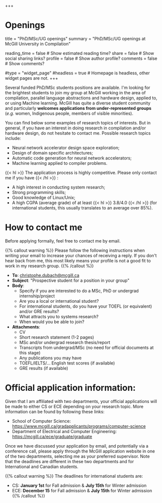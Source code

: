 +++
# Openings
title = "PhD/MSc/UG openings"
summary = "PhD/MSc/UG openings at McGill University in Compilation"

reading_time = false  # Show estimated reading time?
share = false  # Show social sharing links?
profile = false  # Show author profile?
comments = false  # Show comments?

#type = "widget_page"
#headless = true  # Homepage is headless, other widget pages are not.
+++

Several funded PhD/MSc students positions are available.
I'm looking for the brightest students to join my group at McGill working in the area of compilation, parallel language abstractions and hardware design, applied to, or using Machine learning.
McGill has quite a diverse student community and particularly **welcomes applications from under-represented groups** (_e.g._ women, Indigenous people, members of visible minorities).

You can find below some examples of research topics of interests.
But in general, if you have an interest in doing research in compilation and/or hardware design, do not hesitate to contact me. Possible research topics include:

* Neural network accelerator design space exploration;
* Design of domain specific architectures;
* Automatic code generation for neural network accelerators;
* Machine learning applied to compiler problems.


{{< hl >}} The application process is highly competitive.
Please only contact me if you have {{< /hl >}} :
* A high interest in conducting system research;
* Strong programming skills;
* Good knowledge of Linux/Unix;
* A high CGPA (average grade) of at least {{< hl >}} 3.8/4.0 {{< /hl >}} (for international students, this usually translates to an average over 85%).



# How to contact me

Before applying formally, feel free to contact me by email.

{{% callout warning %}}
Please follow the following instructions when writing your email to increase your chances of receiving a reply. If you don't hear back from me, this most likely means your profile is not a good fit to work in my research group.
{{% /callout %}}

* **To**: christophe.dubach@mcgill.ca
* **Subject**: "Prospective student for a position in your group"
* **Body**:
  * Specify if you are interested to do a MSc, PhD or undergrad internship/project
  * Are you a local or international student?
  * For international students, do you have your TOEFL (or equivalent) and/or GRE results?
  * What attracts you to systems research?
  * When would you be able to join?
* **Attachments**:
  * CV
  * Short research statement (1-2 pages)
  * MSc and/or undergrad research thesis/report
  * Transcripts from undergrad/MSc (no need for official documents at this stage)
  * Any publications you may have 
  * TOEFL/IELTS/... English test scores (if available)
  * GRE results (if available)


# Official application information:

Given that I am affiliated with two departments, your official applications will be made to either CS or ECE depending on your research topic.
More information can be found by following these links:

* School of Computer Science: https://www.mcgill.ca/gradapplicants/programs/computer-science
* Department of Electrical and Computer Engineering: https://mcgill.ca/ece/graduate/graduate

Once we have discussed your application by email, and potentially via a conference call, please apply through the McGill application website in one of the two departments, selecting me as your preferred supervisor.
Note that the deadlines are different in these two departments and for International and Canadian students.

{{% callout warning %}}
The deadlines for international students are:

* CS: **January 1st** for Fall admission & **July 15th** for Winter admission
* ECE: **December 15** for Fall admission & **July 15th** for Winter admission
{{% /callout %}}

